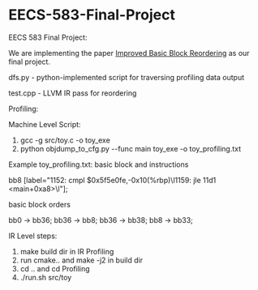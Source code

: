 # EECS-583-Final-Project

EECS 583 Final Project:

We are implementing the paper [Improved Basic Block Reordering](https://ieeexplore.ieee.org/abstract/document/9050435?casa_token=1hzPWQlIa8sAAAAA:QzBxIIrX6pAR08cerlU4UsZ45zB-0FfXFRp3nSALw76phNCss6gfAVJCR9dngw_-c9qalDU9lS0) as our final project.

dfs.py - python-implemented script for traversing profiling data output

test.cpp - LLVM IR pass for reordering

Profiling:

Machine Level Script:
1. gcc -g src/toy.c -o toy_exe
2. python objdump_to_cfg.py --func main toy_exe -o toy_profiling.txt

Example toy_profiling.txt:
basic block and instructions

  bb8 [label="1152: cmpl   $0x5f5e0fe,-0x10(%rbp)\l1159: jle    11d1 <main+0xa8>\l"];

basic block orders

  bb0 -> bb36;
  bb36 -> bb8;
  bb36 -> bb38;
  bb8 -> bb33;
  
  
IR Level steps:
 1. make build dir in IR Profiling
 2. run cmake.. and make -j2 in build dir
 3. cd .. and cd Profiling
 4. ./run.sh src/toy

